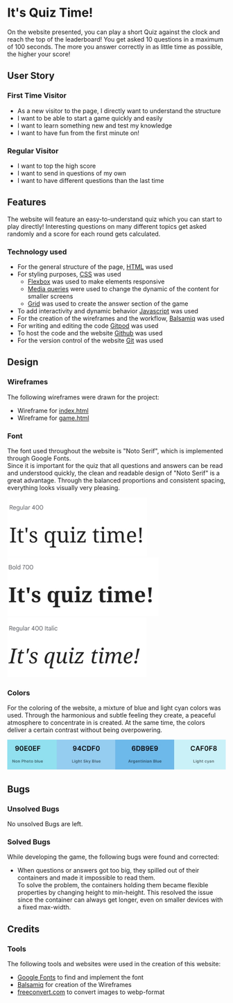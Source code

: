 # It's Quiz Time!
On the website presented, you can play a short Quiz against the clock and reach the top of the leaderboard! You get asked 10 questions in a maximum of 100 seconds. The more you answer correctly in as little time as possible, the higher your score!

## User Story
### First Time Visitor
- As a new visitor to the page, I directly want to understand the structure
- I want to be able to start a game quickly and easily
- I want to learn something new and test my knowledge
- I want to have fun from the first minute on!

### Regular Visitor
- I want to top the high score
- I want to send in questions of my own
- I want to have different questions than the last time

## Features
The website will feature an easy-to-understand quiz which you can start to play directly! Interesting questions on many different topics get asked randomly and a score for each round gets calculated.

### Technology used
- For the general structure of the page, [HTML](https://www.w3schools.com/html/) was used
- For styling purposes, [CSS](https://www.w3schools.com/html/html_css.asp) was used
    - [Flexbox](https://www.w3schools.com/css/css3_flexbox.asp) was used to make elements responsive
    - [Media queries](https://www.w3schools.com/css/css3_mediaqueries.asp) were used to change the dynamic of the content for smaller screens
    - [Grid](https://www.w3schools.com/css/css_grid.asp) was used to create the answer section of the game
- To add interactivity and dynamic behavior [Javascript](https://www.w3schools.com/js/) was used
- For the creation of the wireframes and the workflow, [Balsamiq](https://balsamiq.com/) was used
- For writing and editing the code [Gitpod](https://www.gitpod.io/) was used
- To host the code and the website [Github](https://github.com/) was used
- For the version control of the website [Git](https://git-scm.com/) was used

## Design
### Wireframes
The following wireframes were drawn for the project:
- Wireframe for [index.html](documentation/index.webp)
- Wireframe for [game.html](documentation/game.webp)

### Font
The font used throughout the website is "Noto Serif", which is implemented through Google Fonts.  
Since it is important for the quiz that all questions and answers can be read and understood quickly, the clean and readable design of "Noto Serif" is a great advantage. Through the balanced proportions and consistent spacing, everything looks visually very pleasing.

![Image of the font in regular](documentation/font-regular.webp)
![Image of the font in bold](documentation/font-bold.webp)
![Image of the font in italic](documentation/font-italic.webp)

### Colors
For the coloring of the website, a mixture of blue and light cyan colors was used. Through the harmonious and subtle feeling they create, a peaceful atmosphere to concentrate in is created. At the same time, the colors deliver a certain contrast without being overpowering.

![Image of the color palette used](documentation/colors.webp)

## Bugs
### Unsolved Bugs
No unsolved Bugs are left.

### Solved Bugs
While developing the game, the following bugs were found and corrected:
- When questions or answers got too big, they spilled out of their containers and made it impossible to read them.  
To solve the problem, the containers holding them became flexible properties by changing height to min-height. This resolved the issue since the container can always get longer, even on smaller devices with a fixed max-width.

## Credits
### Tools
The following tools and websites were used in the creation of this website:
- [Google Fonts](https://fonts.google.com/) to find and implement the font
- [Balsamiq](https://balsamiq.com/) for creation of the Wireframes
- [freeconvert.com](https://www.freeconvert.com/de/webp-converter) to convert images to webp-format